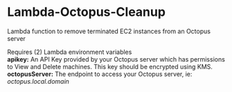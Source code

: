 # Lambda-Octopus-Cleanup
Lambda function to remove terminated EC2 instances from an Octopus server  

Requires (2) Lambda environment variables  
**apikey:**  An API Key provided by your Octopus server which has permissions to View and Delete machines.  This key should be encrypted using KMS.  
**octopusServer:**  The endpoint to access your Octopus server, ie:  _octopus.local.domain_  
